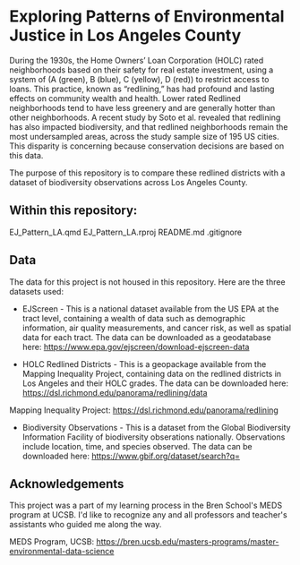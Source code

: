 # Exploring Patterns of Environmental Justice in Los Angeles County

During the 1930s, the Home Owners’ Loan Corporation (HOLC) rated neighborhoods based on their safety for real estate investment, using a system of (A (green), B (blue), C (yellow), D (red)) to restrict access to loans. This practice, known as “redlining,” has had profound and lasting effects on community wealth and health. Lower rated Redlined neighborhoods tend to have less greenery and are generally hotter than other neighborhoods. A recent study by Soto et al. revealed that redlining has also impacted biodiversity, and that redlined neighborhoods remain the most undersampled areas, across the study sample size of 195 US cities. This disparity is concerning because conservation decisions are based on this data.

The purpose of this repository is to compare these redlined districts with a dataset of biodiversity observations across Los Angeles County. 

## Within this repository:
EJ_Pattern_LA.qmd
EJ_Pattern_LA.rproj
README.md
.gitignore

## Data
The data for this project is not housed in this repository. Here are the three datasets used:
- EJScreen - This is a national dataset available from the US EPA at the tract level, containing a wealth of data such as demographic information, air quality measurements, and cancer risk, as well as spatial data for each tract. The data can be downloaded as a geodatabase here: https://www.epa.gov/ejscreen/download-ejscreen-data

- HOLC Redlined Districts - This is a geopackage available from the Mapping Inequality Project, containing data on the redlined districts in Los Angeles and their HOLC grades. The data can be downloaded here: https://dsl.richmond.edu/panorama/redlining/data

Mapping Inequality Project: https://dsl.richmond.edu/panorama/redlining

- Biodiversity Observations - This is a dataset from the Global Biodiversity Information Facility of biodiversity obserations nationally. Observations include location, time, and species observed. The data can be downloaded here: https://www.gbif.org/dataset/search?q=

## Acknowledgements
This project was a part of my learning process in the Bren School's MEDS program at UCSB. I'd like to recognize any and all professors and teacher's assistants who guided me along the way. 

MEDS Program, UCSB: https://bren.ucsb.edu/masters-programs/master-environmental-data-science
